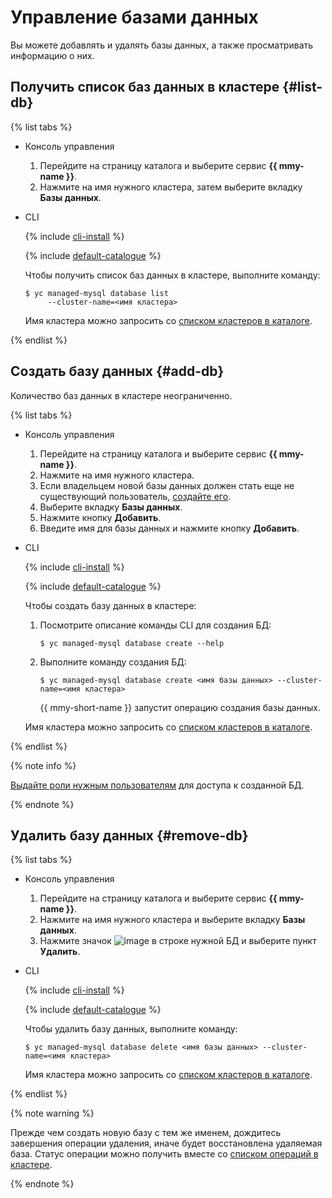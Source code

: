 # Управление базами данных

Вы можете добавлять и удалять базы данных, а также просматривать информацию о них.

## Получить список баз данных в кластере {#list-db}

{% list tabs %}

- Консоль управления

  1. Перейдите на страницу каталога и выберите сервис **{{ mmy-name }}**.
  1. Нажмите на имя нужного кластера, затем выберите вкладку **Базы данных**.

- CLI

  {% include [cli-install](../../_includes/cli-install.md) %}

  {% include [default-catalogue](../../_includes/default-catalogue.md) %}

  Чтобы получить список баз данных в кластере, выполните команду:

  ```
  $ yc managed-mysql database list
       --cluster-name=<имя кластера>
  ```

  Имя кластера можно запросить со [списком кластеров в каталоге](cluster-list.md).

{% endlist %}

## Создать базу данных {#add-db}

Количество баз данных в кластере неограниченно.

{% list tabs %}

- Консоль управления

  1. Перейдите на страницу каталога и выберите сервис **{{ mmy-name }}**.
  1. Нажмите на имя нужного кластера.
  1. Если владельцем новой базы данных должен стать еще не существующий пользователь, [создайте его](cluster-users.md#adduser).
  1. Выберите вкладку **Базы данных**.
  1. Нажмите кнопку **Добавить**.
  1. Введите имя для базы данных и нажмите кнопку **Добавить**.

- CLI

  {% include [cli-install](../../_includes/cli-install.md) %}

  {% include [default-catalogue](../../_includes/default-catalogue.md) %}

  Чтобы создать базу данных в кластере:

  1. Посмотрите описание команды CLI для создания БД:

     ```
     $ yc managed-mysql database create --help
     ```

  1. Выполните команду создания БД:

     ```
     $ yc managed-mysql database create <имя базы данных> --cluster-name=<имя кластера>
     ```

     {{ mmy-short-name }} запустит операцию создания базы данных.

  Имя кластера можно запросить со [списком кластеров в каталоге](cluster-list.md).

{% endlist %}

{% note info %}

[Выдайте роли нужным пользователям](grant.md#grant-role) для доступа к созданной БД.

{% endnote %}

## Удалить базу данных {#remove-db}

{% list tabs %}

- Консоль управления

  1. Перейдите на страницу каталога и выберите сервис **{{ mmy-name }}**.
  1. Нажмите на имя нужного кластера и выберите вкладку **Базы данных**.
  1. Нажмите значок ![image](../../_assets/vertical-ellipsis.svg) в строке нужной БД и выберите пункт **Удалить**.

- CLI

  {% include [cli-install](../../_includes/cli-install.md) %}

  {% include [default-catalogue](../../_includes/default-catalogue.md) %}

  Чтобы удалить базу данных, выполните команду:

  ```
  $ yc managed-mysql database delete <имя базы данных> --cluster-name=<имя кластера>
  ```

  Имя кластера можно запросить со [списком кластеров в каталоге](cluster-list.md).

{% endlist %}

{% note warning %}

Прежде чем создать новую базу с тем же именем, дождитесь завершения операции удаления, иначе будет восстановлена удаляемая база. Статус операции можно получить вместе со [списком операций в кластере](cluster-list.md#list-operations).

{% endnote %}
